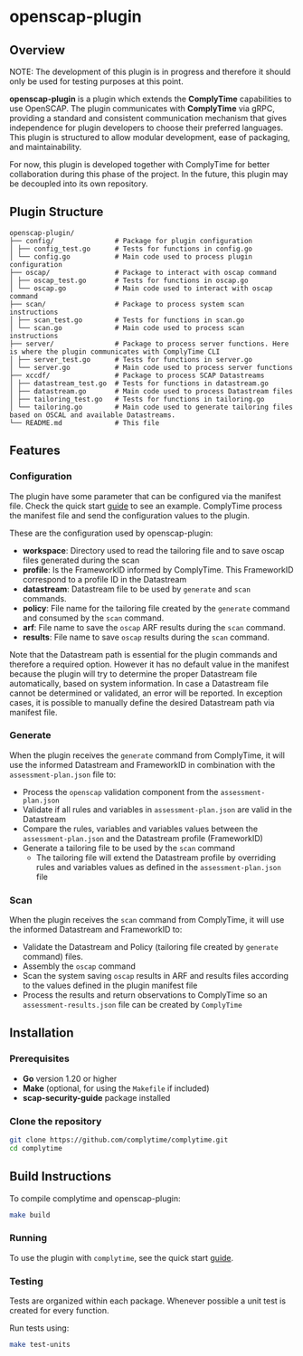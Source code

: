 # openscap-plugin

## Overview

NOTE: The development of this plugin is in progress and therefore it should only be used for testing purposes at this point.

**openscap-plugin** is a plugin which extends the **ComplyTime** capabilities to use OpenSCAP. The plugin communicates with **ComplyTime** via gRPC, providing a standard and consistent communication mechanism that gives independence for plugin developers to choose their preferred languages. This plugin is structured to allow modular development, ease of packaging, and maintainability.

For now, this plugin is developed together with ComplyTime for better collaboration during this phase of the project. In the future, this plugin may be decoupled into its own repository.

## Plugin Structure

```
openscap-plugin/
├── config/               # Package for plugin configuration
│ ├── config_test.go      # Tests for functions in config.go
│ └── config.go           # Main code used to process plugin configuration
├── oscap/                # Package to interact with oscap command
│ ├── oscap_test.go       # Tests for functions in oscap.go
│ └── oscap.go            # Main code used to interact with oscap command
├── scan/                 # Package to process system scan instructions
│ ├── scan_test.go        # Tests for functions in scan.go
│ └── scan.go             # Main code used to process scan instructions
├── server/               # Package to process server functions. Here is where the plugin communicates with ComplyTime CLI
│ ├── server_test.go      # Tests for functions in server.go
│ └── server.go           # Main code used to process server functions
├── xccdf/                # Package to process SCAP Datastreams
│ ├── datastream_test.go  # Tests for functions in datastream.go
│ ├── datastream.go       # Main code used to process Datastream files
│ ├── tailoring_test.go   # Tests for functions in tailoring.go
│ └── tailoring.go        # Main code used to generate tailoring files based on OSCAL and available Datastreams.
└── README.md             # This file
```

## Features

### Configuration

The plugin have some parameter that can be configured via the manifest file. Check the quick start [guide](../../docs/QUICK_START.md) to see an example.
ComplyTime process the manifest file and send the configuration values to the plugin.

These are the configuration used by openscap-plugin:
- **workspace**:  Directory used to read the tailoring file and to save oscap files generated during the scan
- **profile**:    Is the FrameworkID informed by ComplyTime. This FrameworkID correspond to a profile ID in the Datastream
- **datastream**: Datastream file to be used by `generate` and `scan` commands.
- **policy**:     File name for the tailoring file created by the `generate` command and consumed by the `scan` command.
- **arf**:        File name to save the `oscap` ARF results during the `scan` command.
- **results**:    File name to save `oscap` results during the `scan` command.

Note that the Datastream path is essential for the plugin commands and therefore a required option.
However it has no default value in the manifest because the plugin will try to determine the proper Datastream file automatically, based on system information. In case a Datastream file cannot be determined or validated, an error will be reported.
In exception cases, it is possible to manually define the desired Datastream path via manifest file.

### Generate

When the plugin receives the `generate` command from ComplyTime, it will use the informed Datastream and FrameworkID in combination with the `assessment-plan.json` file to:
* Process the `openscap` validation component from the `assessment-plan.json`
* Validate if all rules and variables in `assessment-plan.json` are valid in the Datastream
* Compare the rules, variables and variables values between the `assessment-plan.json` and the Datastream profile (FrameworkID)
* Generate a tailoring file to be used by the `scan` command
  * The tailoring file will extend the Datastream profile by overriding rules and variables values as defined in the `assessment-plan.json` file

### Scan
When the plugin receives the `scan` command from ComplyTime, it will use the informed Datastream and FrameworkID to:
* Validate the Datastream and Policy (tailoring file created by `generate` command) files.
* Assembly the `oscap` command
* Scan the system saving `oscap` results in ARF and results files according to the values defined in the plugin manifest file
* Process the results and return observations to ComplyTime so an `assessment-results.json` file can be created by `ComplyTime`

## Installation

### Prerequisites

- **Go** version 1.20 or higher
- **Make** (optional, for using the `Makefile` if included)
- **scap-security-guide** package installed

### Clone the repository

```bash
git clone https://github.com/complytime/complytime.git
cd complytime
```

## Build Instructions

To compile complytime and openscap-plugin:

```bash
make build
```

### Running

To use the plugin with `complytime`, see the quick start [guide](../../docs/QUICK_START.md).

### Testing

Tests are organized within each package. Whenever possible a unit test is created for every function.

Run tests using:

```bash
make test-units
```
